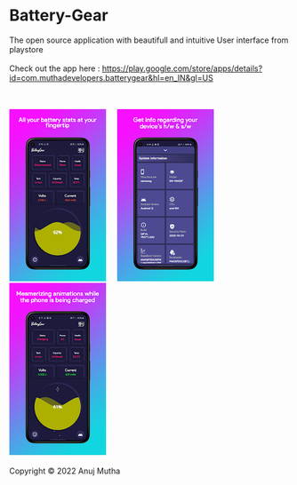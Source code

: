 
# Battery-Gear

The open source application with beautifull and intuitive User interface from playstore 
<br/><br/>Check out the app here : https://play.google.com/store/apps/details?id=com.muthadevelopers.batterygear&hl=en_IN&gl=US

<br/><br/>![alt text](snapshots/1.jpeg)&nbsp;&nbsp;&nbsp;&nbsp;&nbsp;![alt text](snapshots/2.jpeg)&nbsp;&nbsp;&nbsp;&nbsp;&nbsp;![alt text](snapshots/3.jpeg)
<br/><br/>Copyright © 2022 Anuj Mutha
